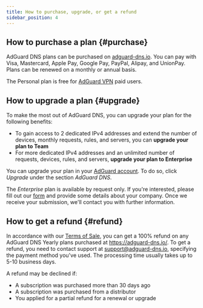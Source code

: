 ```yaml
---
title: How to purchase, upgrade, or get a refund
sidebar_position: 4
---
```


## How to purchase a plan {#purchase}

AdGuard DNS plans can be purchased on [adguard-dns.io](https://adguard-dns.io/license.html). You can pay with Visa, Mastercard, Apple Pay, Google Pay, PayPal, Alipay, and UnionPay. Plans can be renewed on a monthly or annual basis.

The Personal plan is free for [AdGuard VPN](https://adguard-vpn.com/welcome.html) paid users.

## How to upgrade a plan {#upgrade}

To make the most out of AdGuard DNS, you can upgrade your plan for the following benefits:

- To gain access to 2 dedicated IPv4 addresses and extend the number of devices, monthly requests, rules, and servers, you can **upgrade your plan to Team**
- For more dedicated IPv4 addresses and an unlimited number of requests, devices, rules, and servers, **upgrade your plan to Enterprise**

You can upgrade your plan in your [AdGuard account](https://adguardaccount.com/account/licenses). To do so, click *Upgrade* under the section *AdGuard DNS*.

The *Enterprise* plan is available by request only. If you're interested, please fill out our [form](https://surveys.adguard.com/dns_enterprise/form.html) and provide some details about your company. Once we receive your submission, we'll contact you with further information.

## How to get a refund {#refund}

In accordance with our [Terms of Sale](https://adguard-dns.io/terms-of-sale.html), you can get a 100% refund on any AdGuard DNS Yearly plans purchased at https://adguard-dns.io/. To get a refund, you need to contact support at support@adguard-dns.io, specifying the payment method you've used. The processing time usually takes up to 5-10 business days.

A refund may be declined if:

- A subscription was purchased more than 30 days ago
- A subscription was purchased from a distributor
- You applied for a partial refund for a renewal or upgrade
